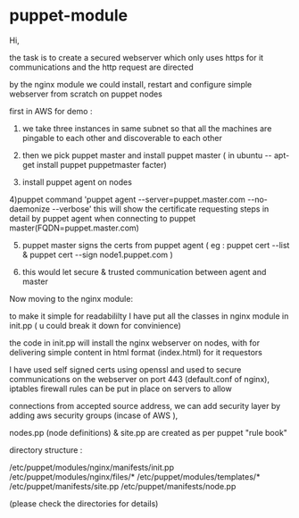 # puppet-module

Hi,

the task is to create a secured webserver which only uses https for it communications and the http request are directed 

by the nginx module we could install, restart and configure simple webserver from scratch on puppet nodes

first in AWS for demo :

1) we take three instances in same subnet so that all the machines are pingable to each other and discoverable to each other

2) then we pick puppet master and install puppet master ( in ubuntu -- apt-get install puppet puppetmaster facter)

3) install puppet agent on nodes 

4)puppet command 'puppet agent --server=puppet.master.com --no-daemonize --verbose' this will show the certificate requesting steps in detail
by puppet agent when connecting to puppet master(FQDN=puppet.master.com)

5) puppet master signs the certs from puppet agent ( eg : puppet cert --list & puppet cert --sign node1.puppet.com )

6) this would let secure & trusted communication between agent and master



Now moving to the nginx module:

to make it simple for readabililty I have put all the classes in nginx module in init.pp ( u could break it down for convinience)

the code in init.pp will install the nginx webserver on nodes, with for delivering simple content in html format (index.html) for it requestors

I have used self signed certs using openssl and used to secure communications on the webserver on port 443 (default.conf of nginx), iptables firewall rules can be put in place on servers to allow 

connections from accepted source address, we can add security layer by adding aws security groups (incase of AWS ),


nodes.pp (node definitions) & site.pp are created as per puppet "rule book"

directory structure :

/etc/puppet/modules/nginx/manifests/init.pp
/etc/puppet/modules/nginx/files/*
/etc/puppet/modules/templates/*
/etc/puppet/manifests/site.pp
/etc/puppet/manifests/node.pp

(please check the directories for details)
